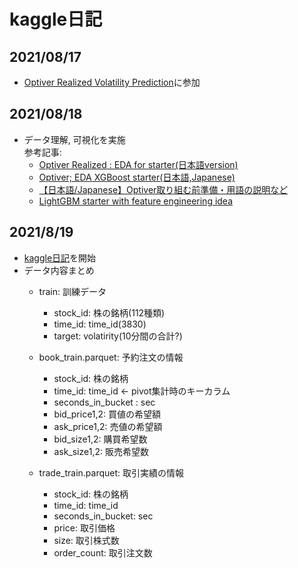 # kaggle日記
## 2021/08/17
- [Optiver Realized Volatility Prediction](https://www.kaggle.com/c/optiver-realized-volatility-prediction)に参加


## 2021/08/18
- データ理解, 可視化を実施<br>
参考記事: 
  - [Optiver Realized : EDA for starter(日本語version)](https://www.kaggle.com/chumajin/optiver-realized-eda-for-starter-version)
  - [Optiver; EDA XGBoost starter(日本語,Japanese)](https://www.kaggle.com/matsuosan/optiver-eda-xgboost-starter-japanese)
  - [【日本語/Japanese】Optiver取り組む前準備・用語の説明など](https://www.kaggle.com/takiyu/japanese-optiver)
  - [LightGBM starter with feature engineering idea](https://www.kaggle.com/tommy1028/lightgbm-starter-with-feature-engineering-idea)


## 2021/8/19
- [kaggle日記](https://zenn.dev/fkubota/articles/3d8afb0e919b555ef068)を開始<br>
- データ内容まとめ<br>
  - train: 訓練データ
    - stock_id: 株の銘柄(112種類)
    - time_id: time_id(3830) 
    - target: volatirity(10分間の合計?)


  - book_train.parquet: 予約注文の情報
    - stock_id: 株の銘柄
    - time_id: time_id ← pivot集計時のキーカラム
    - seconds_in_bucket : sec
    - bid_price1,2: 買値の希望額
    - ask_price1,2: 売値の希望額
    - bid_size1,2: 購買希望数
    - ask_size1,2: 販売希望数


  - trade_train.parquet: 取引実績の情報
    - stock_id: 株の銘柄
    - time_id: time_id
    - seconds_in_bucket: sec
    - price: 取引価格
    - size: 取引株式数
    - order_count: 取引注文数
